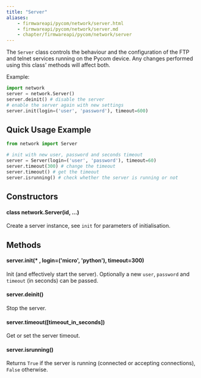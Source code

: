 ```yaml
---
title: "Server"
aliases:
    - firmwareapi/pycom/network/server.html
    - firmwareapi/pycom/network/server.md
    - chapter/firmwareapi/pycom/network/server
---
```


The `Server` class controls the behaviour and the configuration of the FTP and telnet services running on the Pycom device. Any changes performed using this class' methods will affect both.

Example:

```python
import network
server = network.Server()
server.deinit() # disable the server
# enable the server again with new settings
server.init(login=('user', 'password'), timeout=600)
```

## Quick Usage Example

```python
from network import Server

# init with new user, password and seconds timeout
server = Server(login=('user', 'password'), timeout=60)
server.timeout(300) # change the timeout
server.timeout() # get the timeout
server.isrunning() # check whether the server is running or not
```

## Constructors

#### class network.Server(id, ...)

Create a server instance, see `init` for parameters of initialisation.

## Methods

#### server.init(\* , login=('micro', 'python'), timeout=300)

Init (and effectively start the server). Optionally a new `user`, `password` and `timeout` (in seconds) can be passed.

#### server.deinit()

Stop the server.

#### server.timeout(\[timeout\_in\_seconds\])

Get or set the server timeout.

#### server.isrunning()

Returns `True` if the server is running (connected or accepting connections), `False` otherwise.

